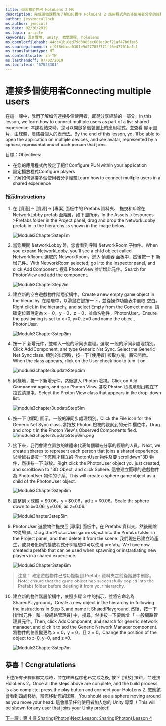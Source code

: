 ```yaml
---
title: 學習模組共用 HoloLens 2 MR
description: 完成這個課程來了解如何實作 HoloLens 2 應用程式內的多使用者分享的經驗。
author: jessemcculloch
ms.author: jemccull
ms.date: 02/26/2019
ms.topic: article
keywords: 混合實境, unity, 教學課程, hololens
ms.openlocfilehash: 44cc41b10ed79d3085ec601ec9cf21af47b0fea5
ms.sourcegitcommit: cf9f8ebbca0301e9d277853771ff6e47701ba1c1
ms.translationtype: MT
ms.contentlocale: zh-TW
ms.lasthandoff: 07/02/2019
ms.locfileid: "67523301"
---
```

# <a name="connecting-multiple-users"></a><span data-ttu-id="08128-104">連接多個使用者</span><span class="sxs-lookup"><span data-stu-id="08128-104">Connecting multiple users</span></span>

<span data-ttu-id="08128-105">在這一課中，我們了解如何連接多個使用者，即時分享經驗的一部分。</span><span class="sxs-lookup"><span data-stu-id="08128-105">In this lesson, we learn how to connect multiple users as part of a live shared experience.</span></span> <span data-ttu-id="08128-106">本課程結束時，您可以開啟多個裝置上的應用程式，並查看 顯示圖片，由球體，聯結每個人的表示法。</span><span class="sxs-lookup"><span data-stu-id="08128-106">By the end of this lesson, you'll be able to open the application on multiple devices, and see avatar, represented by a sphere, representations of each person that joins.</span></span> 

<span data-ttu-id="08128-107">目標：</span><span class="sxs-lookup"><span data-stu-id="08128-107">Objectives:</span></span>

- <span data-ttu-id="08128-108">在您的應用程式內設定了絕佳</span><span class="sxs-lookup"><span data-stu-id="08128-108">Configure PUN within your application</span></span>
- <span data-ttu-id="08128-109">設定播放程式</span><span class="sxs-lookup"><span data-stu-id="08128-109">Configure players</span></span>
- <span data-ttu-id="08128-110">了解如何連接多個使用者分享經驗</span><span class="sxs-lookup"><span data-stu-id="08128-110">Learn how to connect multiple users in a shared experience</span></span>

### <a name="instructions"></a><span data-ttu-id="08128-111">指示</span><span class="sxs-lookup"><span data-stu-id="08128-111">Instructions</span></span>

1. <span data-ttu-id="08128-112">在 [資產]-> [資源]-> [專案] 面板中的 Prefabs 資料夾、 拖曳和卸除在 NetworkLobby prefab 至階層，如下圖所示。</span><span class="sxs-lookup"><span data-stu-id="08128-112">In the Assets->Resources->Prefabs folder in the Project panel, drag and drop the NetworkLobby prefab in to the hierarchy as shown in the image below.</span></span>


   ![Module3Chapter3step1im](images/module3chapter3step1im.PNG)

2. <span data-ttu-id="08128-114">當您展開 NetworkLobby 時，您會看到呼叫 NetworkRoom 子物件。</span><span class="sxs-lookup"><span data-stu-id="08128-114">When you expand NetworkLobby, you'll see a child object called NetworkRoom.</span></span> <span data-ttu-id="08128-115">選取的 NetworkRoom，進入 偵測器 面板中，然後按一下 新增元件。</span><span class="sxs-lookup"><span data-stu-id="08128-115">With NetworkRoom selected, go into the Inspector panel, and click Add Component.</span></span> <span data-ttu-id="08128-116">搜尋 PhotonView 並新增此元件。</span><span class="sxs-lookup"><span data-stu-id="08128-116">Search for PhotonView and add the component.</span></span>

   ![Module3Chapter3tep2im](images/module3chapter3step2im.PNG)

3. <span data-ttu-id="08128-118">建立新的空白遊戲物件階層架構中。</span><span class="sxs-lookup"><span data-stu-id="08128-118">Create a new empty game object in the hierarchy.</span></span> <span data-ttu-id="08128-119">在階層中，以滑鼠右鍵按一下，並從操作功能表中選取 空白。</span><span class="sxs-lookup"><span data-stu-id="08128-119">Right click in the hierarchy, and select Empty from the Context menu.</span></span> <span data-ttu-id="08128-120">請確定位置設定為 x = 0，y = 0，z = 0，並命名物件，PhotonUser。</span><span class="sxs-lookup"><span data-stu-id="08128-120">Ensure the positioning is set to x =0, y=0, z=0 and name the object, PhotonUser.</span></span>

   ![Module3Chapter3step3im](images/module3chapter3step3im.PNG)

4. <span data-ttu-id="08128-122">按一下 新增元件，並輸入一般的淨同步處理。選取 一般的淨同步處理類別。</span><span class="sxs-lookup"><span data-stu-id="08128-122">Click Add Component, and type Generic Net Sync. Select the Generic Net Sync class.</span></span> <span data-ttu-id="08128-123">類別的出現時，按一下 [使用者] 核取方塊，將它開啟。</span><span class="sxs-lookup"><span data-stu-id="08128-123">When the class appears, click on the User check box to turn it on.</span></span> 

   ![module3chapter3updateStep4im](images/module3chapter3updateStep4im.png)

5. <span data-ttu-id="08128-125">同樣地，按一下新增元件，然後鍵入 Photon 檢視。</span><span class="sxs-lookup"><span data-stu-id="08128-125">Click on Add Component again, and type Photon View.</span></span> <span data-ttu-id="08128-126">選取 Photon 檢視類別出現在下拉式清單中。</span><span class="sxs-lookup"><span data-stu-id="08128-126">Select the Photon View class that appears in the drop-down list.</span></span>

   ![module3chapter3updateStep5im](images/module3chapter3updateStep5im.png)

6. <span data-ttu-id="08128-128">按一下 [檔案] 圖示，一般的淨同步處理類別。</span><span class="sxs-lookup"><span data-stu-id="08128-128">Click the File icon for the Generic Net Sync class.</span></span> <span data-ttu-id="08128-129">將拖放 Photon 檢視的觀察到的元件 欄位中。</span><span class="sxs-lookup"><span data-stu-id="08128-129">Drag and drop it in the Photon View's Observed Components field.</span></span> ![module3chapter3updateStep6im.png](images/module3chapter3updateStep6im.png) 

7. <span data-ttu-id="08128-131">接下來，我們會建立置放的球體來代表每個聯結分享的經驗的人員。</span><span class="sxs-lookup"><span data-stu-id="08128-131">Next, we create spheres to represent each person that joins a shared experience.</span></span> <span data-ttu-id="08128-132">以滑鼠右鍵按一下您剛才建立的 PhotonUser 物件及要 scrolldown"3D 物件，然後按一下 球紋。</span><span class="sxs-lookup"><span data-stu-id="08128-132">Right click the PhotonUser object you just created, and scrolldown to "3D Object, and click Sphere.</span></span> <span data-ttu-id="08128-133">這會建立圓球的遊戲物件為 PhotonUser 物件的子系。</span><span class="sxs-lookup"><span data-stu-id="08128-133">This will create a sphere game object as a child of the PhotonUser object.</span></span>

   ![Module3Chapter3step4im](images/module3chapter3step4im.PNG)

8. <span data-ttu-id="08128-135">調整到 x 球體 = $0.06，y = $0.06，ad z = $0.06。</span><span class="sxs-lookup"><span data-stu-id="08128-135">Scale the sphere down to x=0.06, y=0.06, ad z=0.06.</span></span>

   ![Module3hapter3step5im](images/module3chapter3step5im.PNG)

9. <span data-ttu-id="08128-137">PhotonUser 遊戲物件拖曳至 [專案] 面板中，在 Prefabs 資料夾，然後刪除它從場景。</span><span class="sxs-lookup"><span data-stu-id="08128-137">Drag the PhotonUser game object into the Prefabs folder in the Project panel, and then delete it from the scene.</span></span> <span data-ttu-id="08128-138">我們現在已建立時產生，或具現化新的播放程式分享經驗中可以使用 prefab。</span><span class="sxs-lookup"><span data-stu-id="08128-138">We have now created a prefab that can be used when spawning or instantiating new players in a shared experience.</span></span>

   ![Module3Chapter3step6im](images/module3chapter3step6im.PNG)

> <span data-ttu-id="08128-140">注意： 確定遊戲物件已成功複製到 Prefabs 資料夾之前從階層中刪除。</span><span class="sxs-lookup"><span data-stu-id="08128-140">Note: ensure that the game object has successfully copied into the Prefabs folder before deleting it from your hierarchy.</span></span>

10. <span data-ttu-id="08128-141">建立新的物件階層架構中，依照步驟 3 中的指示，並將它命名為 SharedPlayground。</span><span class="sxs-lookup"><span data-stu-id="08128-141">Create a new object in the hierarchy by following the instructions in Step 3, and name it SharedPlayground.</span></span> <span data-ttu-id="08128-142">然後，按一下 [新增元件，和一般網路管理員] 中，搜尋，然後按一下要新增 「 一般網路管理員元件。</span><span class="sxs-lookup"><span data-stu-id="08128-142">Then, click Add Component, and search for generic network manager, and click it to add the Generic Network Manager component.</span></span> <span data-ttu-id="08128-143">將物件的位置變更為 x = 0，y = 0，且 z = 0。</span><span class="sxs-lookup"><span data-stu-id="08128-143">Change the position of the object to x=0, y=0, and z =0.</span></span>

    ![Module3Chapter3step7im](images/module3chapter3step7im.PNG)


## <a name="congratulations"></a><span data-ttu-id="08128-145">恭喜！</span><span class="sxs-lookup"><span data-stu-id="08128-145">Congratulations</span></span>

<span data-ttu-id="08128-146">上述所有步驟都都完成時，並在建置程序也已完成之後, 按下 [播放] 按鈕，並連接 HoloLens 2。</span><span class="sxs-lookup"><span data-stu-id="08128-146">Once all the steps above are complete, and the build process is also complete, press the play button and connect your HoloLens 2.</span></span> <span data-ttu-id="08128-147">您應該會看到四處移動，當您移動您的球體。</span><span class="sxs-lookup"><span data-stu-id="08128-147">You should see a sphere moving around as you move your head.</span></span> <span data-ttu-id="08128-148">這會顯示任何使用者加入您的 Unity 專案 ！</span><span class="sxs-lookup"><span data-stu-id="08128-148">This will be shown for any user that joins your Unity project!</span></span>

<span data-ttu-id="08128-149">[下一課：第 4 課 Sharing(Photon)](mrlearning-sharing(photon)-ch4.md)</span><span class="sxs-lookup"><span data-stu-id="08128-149">[Next Lesson: Sharing(Photon) Lesson 4](mrlearning-sharing(photon)-ch4.md)</span></span>

